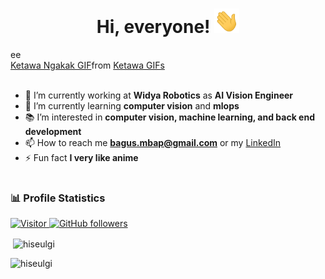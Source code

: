 <h1 align="center">Hi, everyone! <img src="https://raw.githubusercontent.com/ABSphreak/ABSphreak/master/gifs/Hi.gif" width="40px" /></h1>ee
<br>

<div class="tenor-gif-embed" data-postid="1154390126592383835" data-share-method="host" data-aspect-ratio="0.616466" data-width="100%"><a href="https://tenor.com/view/ketawa-ngakak-lucu-funy-miftah-gif-1154390126592383835">Ketawa Ngakak GIF</a>from <a href="https://tenor.com/search/ketawa-gifs">Ketawa GIFs</a></div> <script type="text/javascript" async src="https://tenor.com/embed.js"></script>

<br>

- 🔭 I’m currently working at **Widya Robotics** as **AI Vision Engineer**
- 🌱 I’m currently learning **computer vision** and **mlops**
- 📚 I’m interested in **computer vision, machine learning, and back end development**
- 📫 How to reach me **bagus.mbap@gmail.com** or my [LinkedIn](https://www.linkedin.com/in/bagusprayoga)
- ⚡ Fun fact **I very like anime**
#

### 📊 Profile Statistics
<div align="left">
    <a href="#">
        <img alt="Visitor" src="https://visitor-badge.laobi.icu/badge?page_id=hiseulgi.hiseulgi">
    </a>
    <a href="https://github.com/hiseulgi?tab=followers">
        <img alt="GitHub followers" src="https://img.shields.io/github/followers/hiseulgi?color=green&logo=github">
    </a>
</div>

<p>&nbsp;<img align="center" src="https://github-readme-stats.vercel.app/api?username=hiseulgi&count_private=true&include_all_commits=true&theme=algolia&show_icons=true&locale=en" alt="hiseulgi" /></p>
<p><img align="left" src="https://github-readme-stats.vercel.app/api/top-langs?username=hiseulgi&theme=algolia&show_icons=true&locale=en&layout=compact" alt="hiseulgi" /></p>

